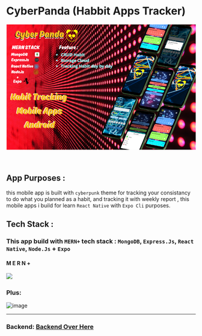 # CyberPanda (Habbit Apps Tracker)

![App Screenshot](./assets/rmassets/banner.png)

<br>

## App Purposes :

this mobile app is built with `cyberpunk` theme for tracking your consistancy to do what you planned as a habit, and tracking it with weekly report , this mobile apps i build for learn `React Native` with `Expo Cli` purposes.

## Tech Stack :

### This app build with `MERN+` tech stack : `MongoDB`, `Express.Js`, `React Native`, `Node.Js` + `Expo`

<p align="start">
<h4> M E R N + </h4>
  <a href="https://skillicons.dev">
    <img src="https://skillicons.dev/icons?i=js,mongodb,express,react,nodejs&theme=light" /> 
  </a>
</p>

### Plus:

![image](https://img.shields.io/badge/Expo-1B1F23?style=for-the-badge&logo=expo&logoColor=white)

---

### Backend: <a href="https://github.com/zikran69/backendhabitapp">Backend Over Here</a>
